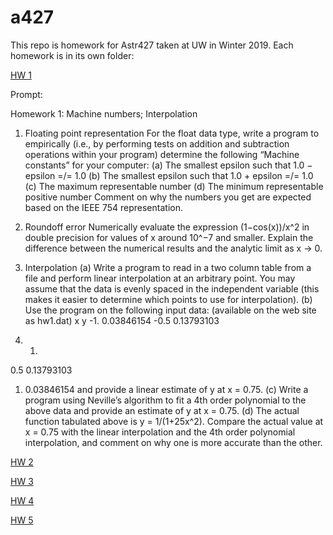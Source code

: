 # a427

This repo is homework for Astr427 taken at UW in Winter 2019. Each homework is in its own folder:

[HW 1](https://github.com/maria8ch/a427/tree/master/hw1/hw1j)

Prompt: 

Homework 1: Machine numbers; Interpolation

1. Floating point representation
For the float data type, write a program to empirically (i.e., by performing tests on addition and subtraction operations within your program) determine the following “Machine constants” for your computer:
(a) The smallest epsilon such that 1.0 − epsilon =/= 1.0
(b) The smallest epsilon such that 1.0 + epsilon =/= 1.0
(c) The maximum representable number
(d) The minimum representable positive number
Comment on why the numbers you get are expected based on the IEEE 754 representation.


2. Roundoff error
Numerically evaluate the expression (1−cos(x))/x^2 in double precision for values of x around 10^−7 and smaller. Explain the difference between the numerical results and the analytic limit as x → 0.


3. Interpolation
(a) Write a program to read in a two column table from a file and perform linear interpolation at an arbitrary point. You may assume that the data is evenly spaced in the independent variable (this makes it easier to determine which points to use for interpolation).
(b) Use the program on the following input data: (available on the web site as hw1.dat)
x y
-1. 0.03846154
-0.5 0.13793103
0. 1.
0.5 0.13793103
1. 0.03846154
and provide a linear estimate of y at x = 0.75.
(c) Write a program using Neville’s algorithm to fit a 4th order polynomial to the above data and provide an estimate of y at x = 0.75.
(d) The actual function tabulated above is y = 1/(1+25x^2). Compare the actual value at x = 0.75 with the linear interpolation and the 4th order polynomial interpolation, and comment on why one is more accurate than the other.


[HW 2](https://github.com/maria8ch/a427/tree/master/hw2)

[HW 3](https://github.com/maria8ch/a427/tree/master/hw3)

[HW 4](https://github.com/maria8ch/a427/tree/master/hw4)

[HW 5](https://github.com/maria8ch/a427/tree/master/hw5)
